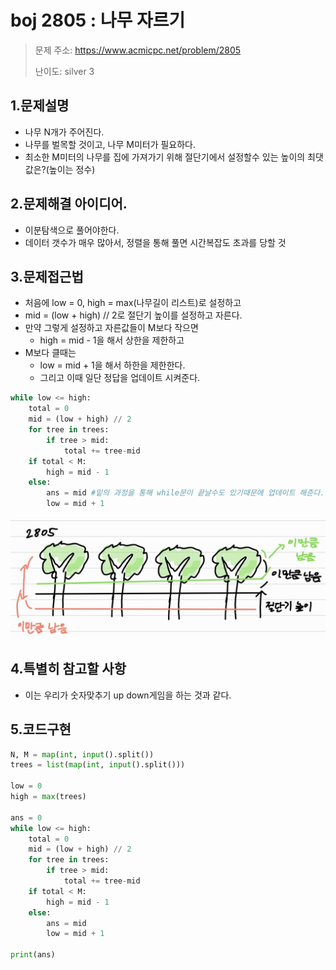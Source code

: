 # boj 2805 : 나무 자르기 
> 문제 주소: https://www.acmicpc.net/problem/2805
> 
> 난이도: silver 3

## 1.문제설명
- 나무 N개가 주어진다.
- 나무를 벌목할 것이고, 나무 M미터가 필요하다.
- 최소한 M미터의 나무를 집에 가져가기 위해 절단기에서 설정할수 있는 높이의 최댓값은?(높이는 정수)
## 2.문제해결 아이디어.
- 이분탐색으로 풀어야한다.
- 데이터 갯수가 매우 많아서, 정렬을 통해 풀면 시간복잡도 초과를 당할 것
## 3.문제접근법
- 처음에 low = 0, high = max(나무길이 리스트)로 설정하고
- mid = (low + high) // 2로 절단기 높이를 설정하고 자른다.
- 만약 그렇게 설정하고 자른값들이 M보다 작으면
    - high = mid - 1을 해서 상한을 제한하고
- M보다 클때는
  - low = mid + 1을 해서 하한을 제한한다.
  - 그리고 이때 일단 정답을 업데이트 시켜준다.
```python
while low <= high:
    total = 0
    mid = (low + high) // 2
    for tree in trees:
        if tree > mid:
            total += tree-mid
    if total < M:
        high = mid - 1
    else:
        ans = mid #밑의 과정을 통해 while문이 끝날수도 있기때문에 업데이트 해준다.
        low = mid + 1
```
![img_1.png](img_1.png)
## 4.특별히 참고할 사항
- 이는 우리가 숫자맞추기 up down게임을 하는 것과 같다.
## 5.코드구현
``` python
N, M = map(int, input().split())
trees = list(map(int, input().split()))

low = 0
high = max(trees)

ans = 0
while low <= high:
    total = 0
    mid = (low + high) // 2
    for tree in trees:
        if tree > mid:
            total += tree-mid
    if total < M:
        high = mid - 1
    else:
        ans = mid
        low = mid + 1

print(ans)
```